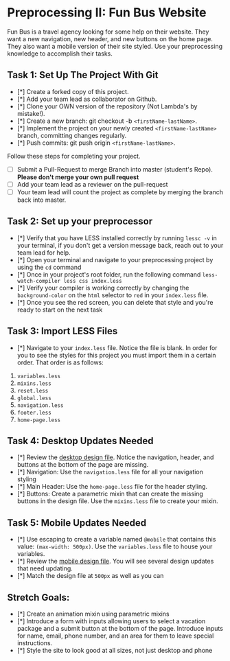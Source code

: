 # Preprocessing II: Fun Bus Website

Fun Bus is a travel agency looking for some help on their website. They want a new navigation, new header, and new buttons on the home page. They also want a mobile version of their site styled. Use your preprocessing knowledge to accomplish their tasks.

## Task 1: Set Up The Project With Git

- [*] Create a forked copy of this project.
- [*] Add your team lead as collaborator on Github.
- [*] Clone your OWN version of the repository (Not Lambda's by mistake!).
- [*] Create a new branch: git checkout -b `<firstName-lastName>`.
- [*] Implement the project on your newly created `<firstName-lastName>` branch, committing changes regularly.
- [*] Push commits: git push origin `<firstName-lastName>`.

Follow these steps for completing your project.

- [ ] Submit a Pull-Request to merge <firstName-lastName> Branch into master (student's Repo). **Please don't merge your own pull request**
- [ ] Add your team lead as a reviewer on the pull-request
- [ ] Your team lead will count the project as complete by merging the branch back into master.

## Task 2: Set up your preprocessor

- [*] Verify that you have LESS installed correctly by running `lessc -v` in your terminal, if you don't get a version message back, reach out to your team lead for help.
- [*] Open your terminal and navigate to your preprocessing project by using the `cd` command
- [*] Once in your project's root folder, run the following command `less-watch-compiler less css index.less`
- [*] Verify your compiler is working correctly by changing the `background-color` on the `html` selector to `red` in your `index.less` file.
- [*] Once you see the red screen, you can delete that style and you're ready to start on the next task

## Task 3: Import LESS Files

- [*] Navigate to your `index.less` file. Notice the file is blank. In order for you to see the styles for this project you must import them in a certain order. That order is as follows:

1. `variables.less`
2. `mixins.less`
3. `reset.less`
4. `global.less`
5. `navigation.less`
6. `footer.less`
7. `home-page.less`

## Task 4: Desktop Updates Needed

- [*] Review the [desktop design file](design-files/fun-bus-desktop.png). Notice the navigation, header, and buttons at the bottom of the page are missing.
- [*] Navigation: Use the `navigation.less` file for all your navigation styling
- [*] Main Header: Use the `home-page.less` file for the header styling.
- [*] Buttons: Create a parametric mixin that can create the missing buttons in the design file. Use the `mixins.less` file to create your mixin.

## Task 5: Mobile Updates Needed

- [*] Use escaping to create a variable named `@mobile` that contains this value: `(max-width: 500px)`. Use the `variables.less` file to house your variables.
- [*] Review the [mobile design file](design-files/fun-bus-mobile.png). You will see several design updates that need updating.
- [*] Match the design file at `500px` as well as you can

## Stretch Goals:

- [*] Create an animation mixin using parametric mixins
- [*] Introduce a form with inputs allowing users to select a vacation package and a submit button at the bottom of the page. Introduce inputs for name, email, phone number, and an area for them to leave special instructions.
- [*] Style the site to look good at all sizes, not just desktop and phone
